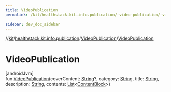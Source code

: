 ```yaml
---
title: VideoPublication
permalink: /kit/healthstack.kit.info.publication/-video-publication/-video-publication.html

sidebar: dev_doc_sidebar
---
```

//[kit](../../../kit.html)/[healthstack.kit.info.publication](../index.html)/[VideoPublication](index.html)/[VideoPublication](-video-publication.html)



# VideoPublication



[androidJvm]\
fun [VideoPublication](-video-publication.html)(coverContent: [String](https://kotlinlang.org/api/latest/jvm/stdlib/kotlin/-string/index.html)?, category: [String](https://kotlinlang.org/api/latest/jvm/stdlib/kotlin/-string/index.html), title: [String](https://kotlinlang.org/api/latest/jvm/stdlib/kotlin/-string/index.html), description: [String](https://kotlinlang.org/api/latest/jvm/stdlib/kotlin/-string/index.html), contents: [List](https://kotlinlang.org/api/latest/jvm/stdlib/kotlin.collections/-list/index.html)&lt;[ContentBlock](../../healthstack.kit.info.publication.content/-content-block/index.html)&gt;)




